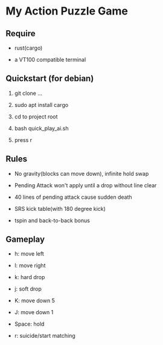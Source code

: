 # My Action Puzzle Game

## Require

* rust(cargo)

* a VT100 compatible terminal

## Quickstart (for debian)

1. git clone ...

2. sudo apt install cargo

3. cd to project root

4. bash quick\_play\_ai.sh

5. press r

## Rules

* No gravity(blocks can move down), infinite hold swap

* Pending Attack won't apply until a drop without line clear

* 40 lines of pending attack cause sudden death

* SRS kick table(with 180 degree kick)

* tspin and back-to-back bonus

## Gameplay

* h: move left

* l: move right

* k: hard drop

* j: soft drop

* K: move down 5

* J: move down 1

* Space: hold

* r: suicide/start matching
